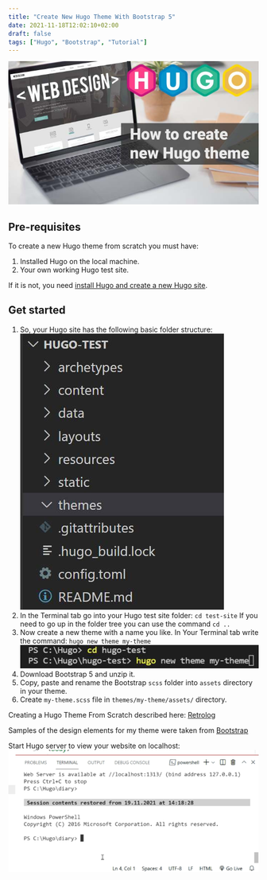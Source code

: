 ```yaml
---
title: "Create New Hugo Theme With Bootstrap 5"
date: 2021-11-18T12:02:10+02:00
draft: false
tags: ["Hugo", "Bootstrap", "Tutorial"]
---
```


![How to Create New Hugo Theme](how-to-create-new-hugo-theme.jpg)

## Pre-requisites

To create a new Hugo theme from scratch you must have:

1. Installed Hugo on the local machine.
2. Your own working Hugo test site.

If it is not, you need [install Hugo and create a new Hugo site](/posts/create-new-hugo-site/).

## Get started

1. So, your Hugo site has the following basic folder structure:
![theme folder in Hugo structure](folder-structure.jpg)
2. In the Terminal tab go into your Hugo test site folder: `cd test-site` If you need to go up in the folder tree you can use the command `cd ..`
3. Now create a new theme with a name you like. In Your Terminal tab write the command: `hugo new theme my-theme`
![create a new hugo theme](create-new-hugo-theme.jpg)
4. Download Bootstrap 5 and unzip it.
5. Copy, paste and rename the Bootstrap `scss` folder into `assets` directory in your theme.
6. Create `my-theme.scss` file in `themes/my-theme/assets/` directory.

Creating a Hugo Theme From Scratch described here: [Retrolog](https://retrolog.io/blog/creating-a-hugo-theme-from-scratch/)

Samples of the design elements for my theme were taken from [Bootstrap](https://getbootstrap.com/docs/5.1/examples/)

Start Hugo server to view your website on localhost:
![hugo server command in terminal](hugo-server.webp)
